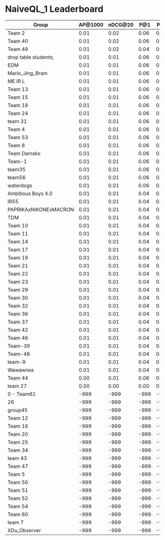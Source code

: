 # NaiveQL_1 Leaderboard

| Group | AP@1000 | nDCG@20 | P@1 | P@5 |
|-----|-----|-----|-----|-----|
| Team 2 | 0.01 | 0.02 | 0.06 | 0.02 |
| Team 40 | 0.01 | 0.02 | 0.06 | 0.02 |
| Team 49 | 0.01 | 0.02 | 0.04 | 0.03 |
| drop table students; | 0.01 | 0.01 | 0.06 | 0.02 |
| EDM | 0.01 | 0.01 | 0.06 | 0.02 |
| Mario_Jing_Bram | 0.01 | 0.01 | 0.06 | 0.02 |
| ME IR L | 0.01 | 0.01 | 0.06 | 0.02 |
| Team 13 | 0.01 | 0.01 | 0.06 | 0.02 |
| Team 15 | 0.01 | 0.01 | 0.06 | 0.02 |
| Team 18 | 0.01 | 0.01 | 0.06 | 0.02 |
| Team 24 | 0.01 | 0.01 | 0.06 | 0.02 |
| team 31 | 0.01 | 0.01 | 0.06 | 0.02 |
| Team 4 | 0.01 | 0.01 | 0.06 | 0.02 |
| Team 53 | 0.01 | 0.01 | 0.06 | 0.02 |
| Team 8 | 0.01 | 0.01 | 0.06 | 0.02 |
| Team Damsko | 0.01 | 0.01 | 0.06 | 0.02 |
| Team-1 | 0.01 | 0.01 | 0.06 | 0.02 |
| team35 | 0.01 | 0.01 | 0.06 | 0.02 |
| team56 | 0.01 | 0.01 | 0.06 | 0.02 |
| waterdogs | 0.01 | 0.01 | 0.06 | 0.02 |
| Ambitious Boys 4.0 | 0.01 | 0.01 | 0.04 | 0.02 |
| IR55 | 0.01 | 0.01 | 0.04 | 0.02 |
| PAPRIKAxNIKONExMACRON | 0.01 | 0.01 | 0.04 | 0.02 |
| TDM | 0.01 | 0.01 | 0.04 | 0.02 |
| Team 10 | 0.01 | 0.01 | 0.04 | 0.02 |
| Team 11 | 0.01 | 0.01 | 0.04 | 0.02 |
| Team 14 | 0.01 | 0.01 | 0.04 | 0.02 |
| Team 17 | 0.01 | 0.01 | 0.04 | 0.02 |
| Team 19 | 0.01 | 0.01 | 0.04 | 0.02 |
| Team 21 | 0.01 | 0.01 | 0.04 | 0.02 |
| Team 22 | 0.01 | 0.01 | 0.04 | 0.02 |
| Team 23 | 0.01 | 0.01 | 0.04 | 0.02 |
| Team 29 | 0.01 | 0.01 | 0.04 | 0.02 |
| Team 30 | 0.01 | 0.01 | 0.04 | 0.02 |
| Team 32 | 0.01 | 0.01 | 0.04 | 0.02 |
| Team 36 | 0.01 | 0.01 | 0.04 | 0.02 |
| Team 37 | 0.01 | 0.01 | 0.04 | 0.02 |
| Team 42 | 0.01 | 0.01 | 0.04 | 0.02 |
| Team 46 | 0.01 | 0.01 | 0.04 | 0.02 |
| Team-39 | 0.01 | 0.01 | 0.04 | 0.02 |
| Team-48 | 0.01 | 0.01 | 0.04 | 0.02 |
| team-9 | 0.01 | 0.01 | 0.04 | 0.02 |
| Wawawiwa | 0.01 | 0.01 | 0.04 | 0.02 |
| Team 44 | 0.00 | 0.01 | 0.06 | 0.01 |
| team 27 | 0.00 | 0.00 | 0.00 | 0.00 |
| 0 - Team61 | -999 | -999 | -999 | -999 |
| 26 | -999 | -999 | -999 | -999 |
| group45 | -999 | -999 | -999 | -999 |
| Team 12 | -999 | -999 | -999 | -999 |
| Team 16 | -999 | -999 | -999 | -999 |
| Team 20 | -999 | -999 | -999 | -999 |
| Team 25 | -999 | -999 | -999 | -999 |
| Team 34 | -999 | -999 | -999 | -999 |
| team 43 | -999 | -999 | -999 | -999 |
| Team 47 | -999 | -999 | -999 | -999 |
| Team 5 | -999 | -999 | -999 | -999 |
| Team 50 | -999 | -999 | -999 | -999 |
| Team 51 | -999 | -999 | -999 | -999 |
| Team 52 | -999 | -999 | -999 | -999 |
| Team 54 | -999 | -999 | -999 | -999 |
| Team 60 | -999 | -999 | -999 | -999 |
| team 7 | -999 | -999 | -999 | -999 |
| XDu_Observer | -999 | -999 | -999 | -999 |

